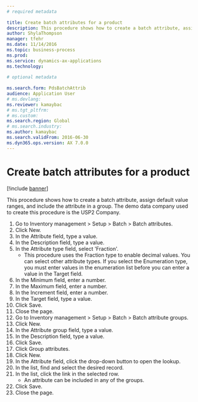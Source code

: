 ```yaml
--- 
# required metadata 
 
title: Create batch attributes for a product
description: This procedure shows how to create a batch attribute, assign default value ranges, and include the attribute in a group. 
author: ShylaThompson
manager: tfehr 
ms.date: 11/14/2016
ms.topic: business-process 
ms.prod:  
ms.service: dynamics-ax-applications 
ms.technology:  
 
# optional metadata 
 
ms.search.form: PdsBatchAttrib
audience: Application User 
# ms.devlang:  
ms.reviewer: kamaybac
# ms.tgt_pltfrm:  
# ms.custom:  
ms.search.region: Global
# ms.search.industry: 
ms.author: kamaybac
ms.search.validFrom: 2016-06-30 
ms.dyn365.ops.version: AX 7.0.0 
---
```

# Create batch attributes for a product

[!include [banner](../../includes/banner.md)]

This procedure shows how to create a batch attribute, assign default value ranges, and include the attribute in a group. The demo data company used to create this procedure is the USP2 Company.

1. Go to Inventory management > Setup > Batch > Batch attributes.
2. Click New.
3. In the Attribute field, type a value.
4. In the Description field, type a value.
5. In the Attribute type field, select 'Fraction'.
    * This procedure uses the Fraction type to enable decimal values. You can select other attribute types. If you select the Enumeration type, you must enter values in the enumeration list before you can enter a value in the Target field.  
6. In the Minimum field, enter a number.
7. In the Maximum field, enter a number.
8. In the Increment field, enter a number.
9. In the Target field, type a value.
10. Click Save.
11. Close the page.
12. Go to Inventory management > Setup > Batch > Batch attribute groups.
13. Click New.
14. In the Attribute group field, type a value.
15. In the Description field, type a value.
16. Click Save.
17. Click Group attributes.
18. Click New.
19. In the Attribute field, click the drop-down button to open the lookup.
20. In the list, find and select the desired record.
21. In the list, click the link in the selected row.
    * An attribute can be included in any of the groups.  
22. Click Save.
23. Close the page.

